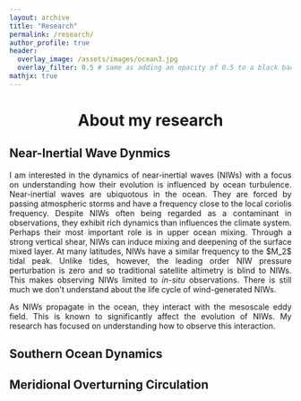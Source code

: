 ```yaml
---
layout: archive
title: "Research"
permalink: /research/
author_profile: true
header:
  overlay_image: /assets/images/ocean3.jpg
  overlay_filter: 0.5 # same as adding an opacity of 0.5 to a black background
mathjx: true
---
```

# <center> About my research</center> 

## Near-Inertial Wave Dynmics 
<p align="justify">
I am interested in the dynamics of near-inertial waves (NIWs) with a focus on understanding how their evolution is influenced by ocean turbulence. Near-inertial waves are ubiquotous in the ocean. They are forced by passing atmospheric storms and have a frequency close to the local coriolis frequency. Despite NIWs often being regarded as a contaminant in observations, they exhibit rich dynamics than influences the climate system. Perhaps their most important role is in upper ocean mixing. Through a strong vertical shear, NIWs can induce mixing and deepening of the surface mixed layer. At many latitudes, NIWs have a similar frequency to the $M_2$ tidal peak. Unlike tides, however, the leading order NIW pressure perturbation is zero and so traditional satellite altimetry is blind to NIWs. This makes observing NIWs limited to <i>in-situ</i> observations. There is still much we don't understand about the life cycle of wind-generated NIWs.
</p>
<p align="justify">
As NIWs propagate in the ocean, they interact with the mesoscale eddy field. This is known to significantly affect the evolution of NIWs. My research has focused on understanding how to observe this interaction.
</p>

## Southern Ocean Dynamics 

## Meridional Overturning Circulation 
